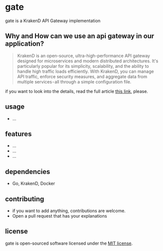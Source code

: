 gate
==============================================
gate is a KrakenD API Gateway implementation

## Why and How can we use an api gateway in our application?

> KrakenD is an open-source, ultra-high-performance API gateway designed for microservices and modern distributed architectures. It's particularly popular for its simplicity, scalability, and the ability to handle high traffic loads efficiently. With KrakenD, you can manage API traffic, enforce security measures, and aggregate data from multiple services - all through a simple configuration file.

if you want to look into the details, read the full article [this link](https://medium.com/p/cb147bacaf32), please.

## usage
* ...

## features
* ...
* ...
* ...

## dependencies
* Go, KrakenD, Docker

## contributing
* if you want to add anything, contributions are welcome.
* Open a pull request that has your explanations

## license
gate is open-sourced software licensed under the [MIT license](LICENSE).